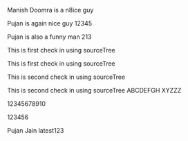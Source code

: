 Manish Doomra is a n8ice guy

Pujan is again nice guy 12345

Pujan is also a funny man 213

This is first check in using sourceTree

This is first check in using sourceTree

This is second check in using sourceTree

This is second check in using sourceTree ABCDEFGH XYZZZ

12345678910

123456

Pujan Jain
latest123
